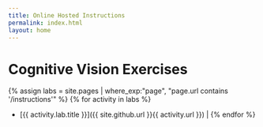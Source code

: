 ```yaml
---
title: Online Hosted Instructions
permalink: index.html
layout: home
---
```


# Cognitive Vision Exercises


{% assign labs = site.pages | where_exp:"page", "page.url contains '/instructions'" %}
{% for activity in labs  %}
- [{{ activity.lab.title }}]({{ site.github.url }}{{ activity.url }}) |
{% endfor %}

